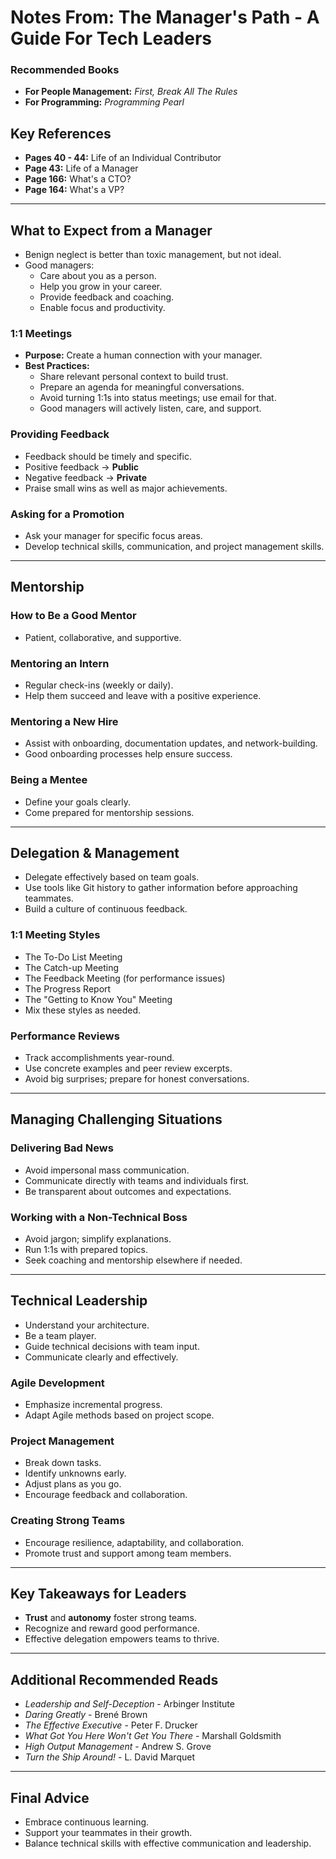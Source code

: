 # Notes From: The Manager's Path - A Guide For Tech Leaders

### Recommended Books
- **For People Management:** *First, Break All The Rules*
- **For Programming:** *Programming Pearl*

## Key References
- **Pages 40 - 44:** Life of an Individual Contributor
- **Page 43:** Life of a Manager
- **Page 166:** What's a CTO?
- **Page 164:** What's a VP?

---

## What to Expect from a Manager
- Benign neglect is better than toxic management, but not ideal.
- Good managers:
  - Care about you as a person.
  - Help you grow in your career.
  - Provide feedback and coaching.
  - Enable focus and productivity.

### 1:1 Meetings
- **Purpose:** Create a human connection with your manager.
- **Best Practices:**
  - Share relevant personal context to build trust.
  - Prepare an agenda for meaningful conversations.
  - Avoid turning 1:1s into status meetings; use email for that.
  - Good managers will actively listen, care, and support.

### Providing Feedback
- Feedback should be timely and specific.
- Positive feedback -> **Public**
- Negative feedback -> **Private**
- Praise small wins as well as major achievements.

### Asking for a Promotion
- Ask your manager for specific focus areas.
- Develop technical skills, communication, and project management skills.

---

## Mentorship
### How to Be a Good Mentor
- Patient, collaborative, and supportive.

### Mentoring an Intern
- Regular check-ins (weekly or daily).
- Help them succeed and leave with a positive experience.

### Mentoring a New Hire
- Assist with onboarding, documentation updates, and network-building.
- Good onboarding processes help ensure success.

### Being a Mentee
- Define your goals clearly.
- Come prepared for mentorship sessions.

---

## Delegation & Management
- Delegate effectively based on team goals.
- Use tools like Git history to gather information before approaching teammates.
- Build a culture of continuous feedback.

### 1:1 Meeting Styles
- The To-Do List Meeting
- The Catch-up Meeting
- The Feedback Meeting (for performance issues)
- The Progress Report
- The "Getting to Know You" Meeting
- Mix these styles as needed.

### Performance Reviews
- Track accomplishments year-round.
- Use concrete examples and peer review excerpts.
- Avoid big surprises; prepare for honest conversations.

---

## Managing Challenging Situations
### Delivering Bad News
- Avoid impersonal mass communication.
- Communicate directly with teams and individuals first.
- Be transparent about outcomes and expectations.

### Working with a Non-Technical Boss
- Avoid jargon; simplify explanations.
- Run 1:1s with prepared topics.
- Seek coaching and mentorship elsewhere if needed.

---

## Technical Leadership
- Understand your architecture.
- Be a team player.
- Guide technical decisions with team input.
- Communicate clearly and effectively.

### Agile Development
- Emphasize incremental progress.
- Adapt Agile methods based on project scope.

### Project Management
- Break down tasks.
- Identify unknowns early.
- Adjust plans as you go.
- Encourage feedback and collaboration.

### Creating Strong Teams
- Encourage resilience, adaptability, and collaboration.
- Promote trust and support among team members.

---

## Key Takeaways for Leaders
- **Trust** and **autonomy** foster strong teams.
- Recognize and reward good performance.
- Effective delegation empowers teams to thrive.

---

## Additional Recommended Reads
- *Leadership and Self-Deception* - Arbinger Institute
- *Daring Greatly* - Brené Brown
- *The Effective Executive* - Peter F. Drucker
- *What Got You Here Won't Get You There* - Marshall Goldsmith
- *High Output Management* - Andrew S. Grove
- *Turn the Ship Around!* - L. David Marquet

---

## Final Advice
- Embrace continuous learning.
- Support your teammates in their growth.
- Balance technical skills with effective communication and leadership.

